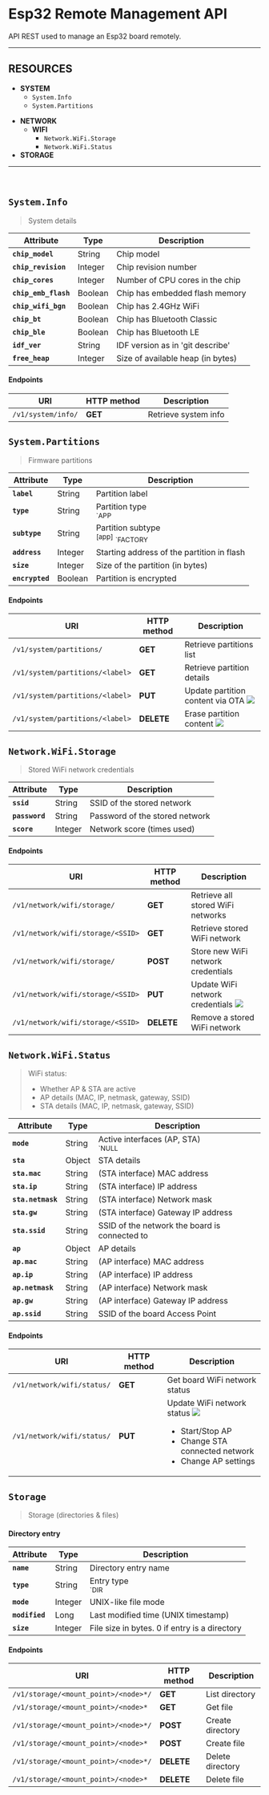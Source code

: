 # Esp32 Remote Management API

API REST used to manage an Esp32 board remotely.

___
## RESOURCES

- **SYSTEM**
    - `System.Info`
    - `System.Partitions`
<!--    - `System.OTA` -->
<!--    - `System.Tasks` -->
- **NETWORK**
    - **WIFI**
        - `Network.WiFi.Storage`
        - `Network.WiFi.Status`
- **STORAGE**
<!--
- **GPIO**
- **DEVICES**
    - Devices.Screen
-->
___
<br>

## **`System.Info`**
> System details

| Attribute            | Type    | Description                       |
|----------------------|---------|-----------------------------------|
| **`chip_model`**     | String  | Chip model                        |
| **`chip_revision`**  | Integer | Chip revision number              |
| **`chip_cores`**     | Integer | Number of CPU cores in the chip   |
| **`chip_emb_flash`** | Boolean | Chip has embedded flash memory    |
| **`chip_wifi_bgn`**  | Boolean | Chip has 2.4GHz WiFi              |
| **`chip_bt`**        | Boolean | Chip has Bluetooth Classic        |
| **`chip_ble`**       | Boolean | Chip has Bluetooth LE             |
| **`idf_ver`**        | String  | IDF version as in 'git describe'  |
| **`free_heap`**      | Integer | Size of available heap (in bytes) |

#### Endpoints
| URI                              | HTTP method | Description          |
|----------------------------------|-------------|----------------------|
| `/v1/system/info/`               | **GET**     | Retrieve system info |



## **`System.Partitions`**
> Firmware partitions

| Attribute       | Type    | Description                                               |
|-----------------|---------|-----------------------------------------------------------|
| **`label`**     | String  | Partition label                                           |
| **`type`**      | String  | Partition type<br><small>`APP | DATA | UNKNOWN`</small>   |
| **`subtype`**   | String  | Partition subtype<br><sup>[app]</sup> <small>`FACTORY | OTA_X | UNKNOWN`</small><br><sup>[data]</sup> <small>`OTA | PHY | NVS | COREDUMP | NVS_KEYS |`<br>`EFUSE_EM | ESPHTTPD | FAT | SPIFFS | UNKNOWN`</small> |
| **`address`**   | Integer | Starting address of the partition in flash                |
| **`size`**      | Integer | Size of the partition (in bytes)                          |
| **`encrypted`** | Boolean | Partition is encrypted                                    |

#### Endpoints
| URI                             | HTTP method | Description                      |
|---------------------------------|-------------|----------------------------------|
| `/v1/system/partitions/`        | **GET**     | Retrieve partitions list         |
| `/v1/system/partitions/<label>` | **GET**     | Retrieve partition details       |
| `/v1/system/partitions/<label>` | **PUT**     | Update partition content via OTA ![](https://img.shields.io/badge/-WIP-blue) |
| `/v1/system/partitions/<label>` | **DELETE**  | Erase partition content ![](https://img.shields.io/badge/-WIP-blue) |



## **`Network.WiFi.Storage`**
> Stored WiFi network credentials

| Attribute       | Type    | Description                    |
|-----------------|---------|--------------------------------|
| **`ssid`**      | String  | SSID of the stored network     |
| **`password`**  | String  | Password of the stored network |
| **`score`**     | Integer | Network score (times used)     |

#### Endpoints
| URI                               | HTTP method | Description                        |
|-----------------------------------|-------------|------------------------------------|
| `/v1/network/wifi/storage/`       | **GET**     | Retrieve all stored WiFi networks  |
| `/v1/network/wifi/storage/<SSID>` | **GET**     | Retrieve stored WiFi network       |
| `/v1/network/wifi/storage/`       | **POST**    | Store new WiFi network credentials |
| `/v1/network/wifi/storage/<SSID>` | **PUT**     | Update WiFi network credentials ![](https://img.shields.io/badge/-WIP-blue) |
| `/v1/network/wifi/storage/<SSID>` | **DELETE**  | Remove a stored WiFi network       |



## **`Network.WiFi.Status`**
> WiFi status:
>   - Whether AP & STA are active
>   - AP details (MAC, IP, netmask, gateway, SSID)
>   - STA details (MAC, IP, netmask, gateway, SSID)

| Attribute         | Type   | Description                                              |
|-------------------|--------|----------------------------------------------------------|
| **`mode`**        | String | Active interfaces (AP, STA)<br><small>`NULL | STA | AP | APSTA`</small> |
| **`sta`**         | Object | STA details                                              |
| **`sta.mac`**     | String | (STA interface) MAC address                              |
| **`sta.ip`**      | String | (STA interface) IP address                               |
| **`sta.netmask`** | String | (STA interface) Network mask                             |
| **`sta.gw`**      | String | (STA interface) Gateway IP address                       |
| **`sta.ssid`**    | String | SSID of the network the board is connected to            |
| **`ap`**          | Object | AP details                                               |
| **`ap.mac`**      | String | (AP interface) MAC address                               |
| **`ap.ip`**       | String | (AP interface) IP address                                |
| **`ap.netmask`**  | String | (AP interface) Network mask                              |
| **`ap.gw`**       | String | (AP interface) Gateway IP address                        |
| **`ap.ssid`**     | String | SSID of the board Access Point                           |

#### Endpoints
| URI                        | HTTP method | Description                   |
|----------------------------|-------------|-------------------------------|
| `/v1/network/wifi/status/` | **GET**     | Get board WiFi network status |
| `/v1/network/wifi/status/` | **PUT**     | Update WiFi network status ![](https://img.shields.io/badge/-WIP-blue)<br><ul><li>Start/Stop AP</li><li>Change STA connected network</li><li>Change AP settings</li></ul> |



## **`Storage`**
> Storage (directories & files)

#### Directory entry
| Attribute      | Type    | Description                                   |
|----------------|---------|-----------------------------------------------|
| **`name`**     | String  | Directory entry name                          |
| **`type`**     | String  | Entry type<br><small>`DIR | FILE`</small>     |
| **`mode`**     | Integer | UNIX-like file mode                           |
| **`modified`** | Long    | Last modified time (UNIX timestamp)           |
| **`size`**     | Integer | File size in bytes. 0 if entry is a directory |

#### Endpoints
| URI                                 | HTTP method | Description       |
|-------------------------------------|-------------|-------------------|
| `/v1/storage/<mount_point>/<node>*/` | **GET**     | List directory   |
| `/v1/storage/<mount_point>/<node>*`  | **GET**     | Get file         |
| `/v1/storage/<mount_point>/<node>*/` | **POST**    | Create directory |
| `/v1/storage/<mount_point>/<node>*`  | **POST**    | Create  file     |
| `/v1/storage/<mount_point>/<node>*/` | **DELETE**  | Delete directory |
| `/v1/storage/<mount_point>/<node>*`  | **DELETE**  | Delete file      |

<!--
| `/v1/storage/`                       | **GET**     | List of mount points ![](https://img.shields.io/badge/-WIP-blue) |
| `/v1/storage/<mount_point>/<node>*`  | **PUT**     | Rename directory, file or change file content ![](https://img.shields.io/badge/-WIP-blue) |
-->

